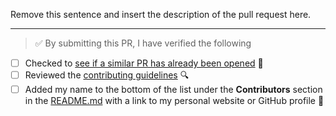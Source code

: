 Remove this sentence and insert the description of the pull request here.

---

<!-- Thank you for contributing to Techqueria, it is much appreciated! 😊 -->

<!-- Before creating a PR, make sure to verify the following. -->

> ✅️ By submitting this PR, I have verified the following

- [ ] Checked to [see if a similar PR has already been opened](https://github.com/techqueria/website/pulls) 🤔️
- [ ] Reviewed the [contributing guidelines](https://github.com/techqueria/website/blob/master/.github/CONTRIBUTING.md) 🔍️
- [ ] Added my name to the bottom of the list under the **Contributors** section in the [README.md](https://github.com/techqueria/website/blob/master/README.md) with a link to my personal website or GitHub profile 👥️
